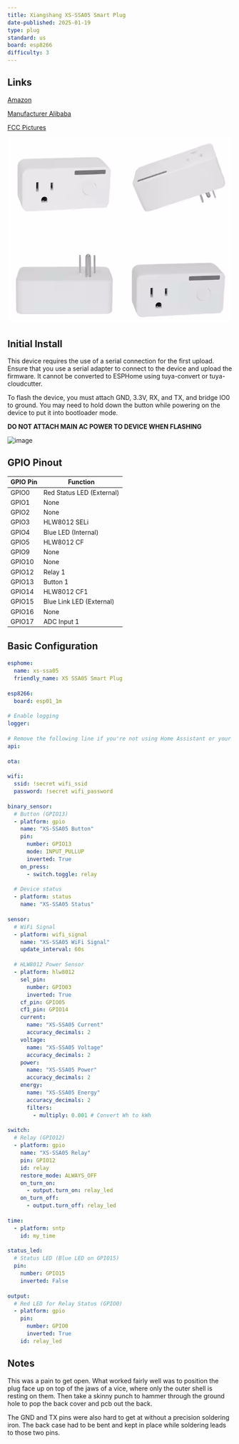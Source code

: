 ```yaml
---
title: Xiangshang XS-SSA05 Smart Plug
date-published: 2025-01-19
type: plug
standard: us
board: esp8266
difficulty: 3
---
```


## Links

[Amazon](https://www.amazon.com/gp/product/B07KP3HQR4)

[Manufacturer Alibaba](https://www.alibaba.com/product-detail/XS-SSA05-220V-US-standard-electrical_62365683004.html)

[FCC Pictures](https://fcc.report/FCC-ID/2AL65-XSSSA05/3627360.pdf)

![image](XS-SSA05-Overview.png)

## Initial Install

This device requires the use of a serial connection for the first upload. Ensure that you use a serial adapter to connect to the device and upload the firmware.
It cannot be converted to ESPHome using tuya-convert or tuya-cloudcutter.

To flash the device, you must attach GND, 3.3V, RX, and TX, and bridge IO0 to ground. You may need to hold down the button while powering on the device to put it into bootloader mode. 

**DO NOT ATTACH MAIN AC POWER TO DEVICE WHEN FLASHING**

![image](XS-SSA05-Flashing-Pins.png)

## GPIO Pinout

| GPIO Pin | Function                  |
| -------- |---------------------------|
| GPIO0    | Red Status LED (External) |
| GPIO1    | None                      |
| GPIO2    | None                      |
| GPIO3    | HLW8012 SELi              |
| GPIO4    | Blue LED (Internal)       |
| GPIO5    | HLW8012 CF                |
| GPIO9    | None                      |
| GPIO10   | None                      |
| GPIO12   | Relay 1                   |
| GPIO13   | Button 1                  |
| GPIO14   | HLW8012 CF1               |
| GPIO15   | Blue Link LED (External)  |
| GPIO16   | None                      |
| GPIO17   | ADC Input 1               |

## Basic Configuration

```yaml
esphome:
  name: xs-ssa05
  friendly_name: XS SSA05 Smart Plug

esp8266:
  board: esp01_1m

# Enable logging
logger:

# Remove the following line if you're not using Home Assistant or your switch will restart every now and again
api:

ota:

wifi:
  ssid: !secret wifi_ssid
  password: !secret wifi_password

binary_sensor:
  # Button (GPIO13)
  - platform: gpio
    name: "XS-SSA05 Button"
    pin:
      number: GPIO13
      mode: INPUT_PULLUP
      inverted: True
    on_press:
      - switch.toggle: relay

  # Device status
  - platform: status
    name: "XS-SSA05 Status"

sensor:
  # WiFi Signal
  - platform: wifi_signal
    name: "XS-SSA05 WiFi Signal"
    update_interval: 60s

  # HLW8012 Power Sensor
  - platform: hlw8012
    sel_pin:
      number: GPIO03
      inverted: True
    cf_pin: GPIO05
    cf1_pin: GPIO14
    current:
      name: "XS-SSA05 Current"
      accuracy_decimals: 2
    voltage:
      name: "XS-SSA05 Voltage"
      accuracy_decimals: 2
    power:
      name: "XS-SSA05 Power"
      accuracy_decimals: 2
    energy:
      name: "XS-SSA05 Energy"
      accuracy_decimals: 2
      filters:
        - multiply: 0.001 # Convert Wh to kWh

switch:
  # Relay (GPIO12)
  - platform: gpio
    name: "XS-SSA05 Relay"
    pin: GPIO12
    id: relay
    restore_mode: ALWAYS_OFF
    on_turn_on:
      - output.turn_on: relay_led
    on_turn_off:
      - output.turn_off: relay_led

time:
  - platform: sntp
    id: my_time

status_led:
  # Status LED (Blue LED on GPIO15)
  pin:
    number: GPIO15
    inverted: False

output:
  # Red LED for Relay Status (GPIO0)
  - platform: gpio
    pin:
      number: GPIO0
      inverted: True
    id: relay_led
```

## Notes

This was a pain to get open. What worked fairly well was to position the plug face up on top of the jaws of a vice, 
where only the outer shell is resting on them.
Then take a skinny punch to hammer through the ground hole to pop the back cover and pcb out the back.

The GND and TX pins were also hard to get at without a precision soldering iron. The back case had to be bent and kept in
place while soldering leads to those two pins.